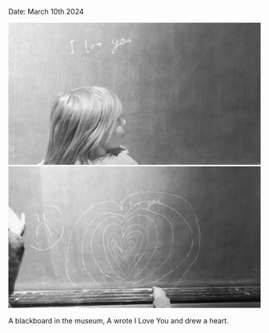 Date: March 10th 2024

![a_york2](images/a_york2.jpg)
![a_york1](images/a_york1.jpg)

A blackboard in the museum, A wrote I Love You and drew a heart.
